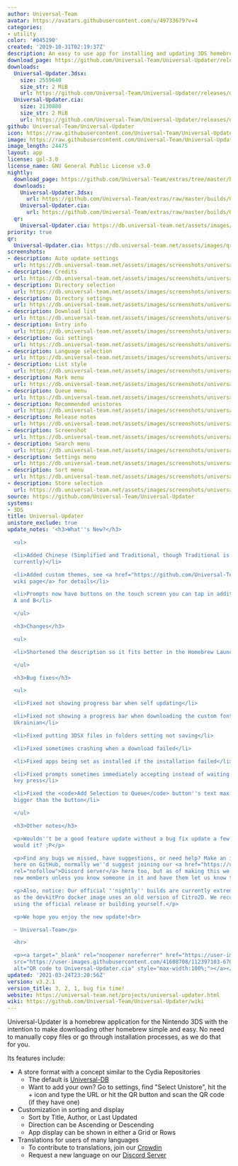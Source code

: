 ```yaml
---
author: Universal-Team
avatar: https://avatars.githubusercontent.com/u/49733679?v=4
categories:
- utility
color: '#045190'
created: '2019-10-31T02:19:37Z'
description: An easy to use app for installing and updating 3DS homebrew
download_page: https://github.com/Universal-Team/Universal-Updater/releases
downloads:
  Universal-Updater.3dsx:
    size: 2559640
    size_str: 2 MiB
    url: https://github.com/Universal-Team/Universal-Updater/releases/download/v3.2.1/Universal-Updater.3dsx
  Universal-Updater.cia:
    size: 2130880
    size_str: 2 MiB
    url: https://github.com/Universal-Team/Universal-Updater/releases/download/v3.2.1/Universal-Updater.cia
github: Universal-Team/Universal-Updater
icon: https://raw.githubusercontent.com/Universal-Team/Universal-Updater/master/app/icon.png
image: https://raw.githubusercontent.com/Universal-Team/Universal-Updater/master/app/banner.png
image_length: 24475
layout: app
license: gpl-3.0
license_name: GNU General Public License v3.0
nightly:
  download_page: https://github.com/Universal-Team/extras/tree/master/builds/Universal-Updater
  downloads:
    Universal-Updater.3dsx:
      url: https://github.com/Universal-Team/extras/raw/master/builds/Universal-Updater/Universal-Updater.3dsx
    Universal-Updater.cia:
      url: https://github.com/Universal-Team/extras/raw/master/builds/Universal-Updater/Universal-Updater.cia
  qr:
    Universal-Updater.cia: https://db.universal-team.net/assets/images/qr/nightly/universal-updater.cia.png
priority: true
qr:
  Universal-Updater.cia: https://db.universal-team.net/assets/images/qr/universal-updater.cia.png
screenshots:
- description: Auto update settings
  url: https://db.universal-team.net/assets/images/screenshots/universal-updater/auto-update-settings.png
- description: Credits
  url: https://db.universal-team.net/assets/images/screenshots/universal-updater/credits.png
- description: Directory selection
  url: https://db.universal-team.net/assets/images/screenshots/universal-updater/directory-selection.png
- description: Directory settings
  url: https://db.universal-team.net/assets/images/screenshots/universal-updater/directory-settings.png
- description: Download list
  url: https://db.universal-team.net/assets/images/screenshots/universal-updater/download-list.png
- description: Entry info
  url: https://db.universal-team.net/assets/images/screenshots/universal-updater/entry-info.png
- description: Gui settings
  url: https://db.universal-team.net/assets/images/screenshots/universal-updater/gui-settings.png
- description: Language selection
  url: https://db.universal-team.net/assets/images/screenshots/universal-updater/language-selection.png
- description: List style
  url: https://db.universal-team.net/assets/images/screenshots/universal-updater/list-style.png
- description: Mark menu
  url: https://db.universal-team.net/assets/images/screenshots/universal-updater/mark-menu.png
- description: Queue menu
  url: https://db.universal-team.net/assets/images/screenshots/universal-updater/queue-menu.png
- description: Recommended unistores
  url: https://db.universal-team.net/assets/images/screenshots/universal-updater/recommended-unistores.png
- description: Release notes
  url: https://db.universal-team.net/assets/images/screenshots/universal-updater/release-notes.png
- description: Screenshot
  url: https://db.universal-team.net/assets/images/screenshots/universal-updater/screenshot.png
- description: Search menu
  url: https://db.universal-team.net/assets/images/screenshots/universal-updater/search-menu.png
- description: Settings menu
  url: https://db.universal-team.net/assets/images/screenshots/universal-updater/settings-menu.png
- description: Sort menu
  url: https://db.universal-team.net/assets/images/screenshots/universal-updater/sort-menu.png
- description: Store selection
  url: https://db.universal-team.net/assets/images/screenshots/universal-updater/store-selection.png
source: https://github.com/Universal-Team/Universal-Updater
systems:
- 3DS
title: Universal-Updater
unistore_exclude: true
update_notes: '<h3>What''s New?</h3>

  <ul>

  <li>Added Chinese (Simplified and Traditional, though Traditional is not fully translated
  currently)</li>

  <li>Added custom themes, see <a href="https://github.com/Universal-Team/Universal-Updater/wiki/custom-themes">the
  wiki page</a> for details</li>

  <li>Prompts now have buttons on the touch screen you can tap in addition to pressing
  A and B</li>

  </ul>

  <h3>Changes</h3>

  <ul>

  <li>Shortened the description so it fits better in the Homebrew Launcher</li>

  </ul>

  <h3>Bug fixes</h3>

  <ul>

  <li>Fixed not showing progress bar when self updating</li>

  <li>Fixed not showing a progress bar when downloading the custom font on selecting
  Ukrainian</li>

  <li>Fixed putting 3DSX files in folders setting not saving</li>

  <li>Fixed sometimes crashing when a download failed</li>

  <li>Fixed apps being set as installed if the installation failed</li>

  <li>Fixed prompts sometimes immediately accepting instead of waiting for another
  key press</li>

  <li>Fixed the <code>Add Selection to Queue</code> button''s text max width being
  bigger than the button</li>

  </ul>

  <h3>Other notes</h3>

  <p>Wouldn''t be a good feature update without a bug fix update a few days later,
  would it? ;P</p>

  <p>Find any bugs we missed, have suggestions, or need help? Make an issue or discussion
  here on GitHub, normally we''d suggest joining our <a href="https://universal-team.net/discord"
  rel="nofollow">Discord server</a> here too, but as of making this we''re not allowing
  new members unless you know someone in it and have them let us know to let you in.</p>

  <p>Also, notice: Our official ''nightly'' builds are currently extremely unstable
  as the devkitPro docker image uses an old version of Citro2D. We recommend only
  using the official release or building yourself.</p>

  <p>We hope you enjoy the new update!<br>

  ~ Universal-Team</p>

  <hr>

  <p><a target="_blank" rel="noopener noreferrer" href="https://user-images.githubusercontent.com/41608708/112397103-670dab00-8ccf-11eb-8cef-8bae1b987eb5.png"><img
  src="https://user-images.githubusercontent.com/41608708/112397103-670dab00-8ccf-11eb-8cef-8bae1b987eb5.png"
  alt="QR code to Universal-Updater.cia" style="max-width:100%;"></a></p>'
updated: '2021-03-24T23:20:56Z'
version: v3.2.1
version_title: 3, 2, 1, bug fix time!
website: https://universal-team.net/projects/universal-updater.html
wiki: https://github.com/Universal-Team/Universal-Updater/wiki
---
```

Universal-Updater is a homebrew application for the Nintendo 3DS with the intention to make downloading other homebrew simple and easy. No need to manually copy files or go through installation processes, as we do that for you.

Its features include:
- A store format with a concept similar to the Cydia Repositories
   - The default is [Universal-DB](https://db.universal-team.net)
   - Want to add your own? Go to settings, find "Select Unistore", hit the + icon and type the URL or hit the QR button and scan the QR code (if they have one)
- Customization in sorting and display
   - Sort by Title, Author, or Last Updated
   - Direction can be Ascending or Descending
   - App display can be shown in either a Grid or Rows
- Translations for users of many languages
   - To contribute to translations, join our [Crowdin](https://crwd.in/universal-updater)
   - Request a new language on our [Discord Server](https://universal-team.net/discord)